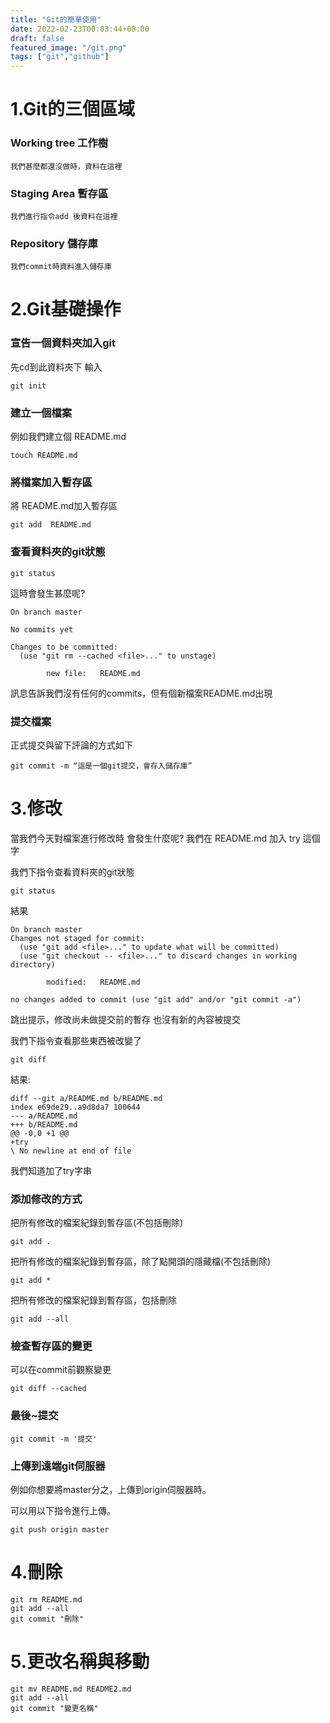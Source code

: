 ```yaml
---
title: "Git的簡單使用"
date: 2022-02-23T00:03:44+08:00
draft: false
featured_image: "/git.png"
tags: ["git","github"]
---
```

# 1.Git的三個區域

  ### Working tree 工作樹
    我們甚麼都還沒做時，資料在這裡
  ### Staging Area 暫存區
    我們進行指令add 後資料在這裡
  ### Repository 儲存庫
    我們commit時資料進入儲存庫
    
# 2.Git基礎操作

### 宣告一個資料夾加入git
先cd到此資料夾下
輸入

``` 
git init 
```
### 建立一個檔案
例如我們建立個 README.md

``` 
touch README.md 
```
### 將檔案加入暫存區
將 README.md加入暫存區

```
git add  README.md 
```

### 查看資料夾的git狀態

```  
git status 
```

這時會發生甚麼呢?

```git 
On branch master

No commits yet

Changes to be committed:
  (use "git rm --cached <file>..." to unstage)

        new file:   README.md

```

訊息告訴我們沒有任何的commits，但有個新檔案README.md出現

### 提交檔案

正式提交與留下評論的方式如下

``` 
git commit -m “這是一個git提交，會存入儲存庫”
```
# 3.修改
當我們今天對檔案進行修改時
會發生什麼呢?
我們在 README.md 加入 try 這個字

我們下指令查看資料夾的git狀態

```  
git status 
```

結果

```
On branch master
Changes not staged for commit:
  (use "git add <file>..." to update what will be committed)
  (use "git checkout -- <file>..." to discard changes in working directory)

        modified:   README.md

no changes added to commit (use "git add" and/or "git commit -a")
```

跳出提示，修改尚未做提交前的暫存
也沒有新的內容被提交

我們下指令查看那些東西被改變了

```  
git diff 
```

結果:

```
diff --git a/README.md b/README.md
index e69de29..a9d8da7 100644
--- a/README.md
+++ b/README.md
@@ -0,0 +1 @@
+try
\ No newline at end of file
```
我們知道加了try字串

### 添加修改的方式

把所有修改的檔案紀錄到暫存區(不包括刪除)

``` 
git add .
```

把所有修改的檔案紀錄到暫存區，除了點開頭的隱藏檔(不包括刪除)

``` 
git add *
```

把所有修改的檔案紀錄到暫存區，包括刪除

```
git add --all
```

### 檢查暫存區的變更
可以在commit前觀察變更

```
git diff --cached
```

### 最後~提交

```
git commit -m '提交'
```

### 上傳到遠端git伺服器

例如你想要將master分之，上傳到origin伺服器時。

可以用以下指令進行上傳。

```
git push origin master
```

# 4.刪除

```
git rm README.md
git add --all
git commit "刪除"
```

# 5.更改名稱與移動

```
git mv README.md README2.md
git add --all
git commit "變更名稱"
```

